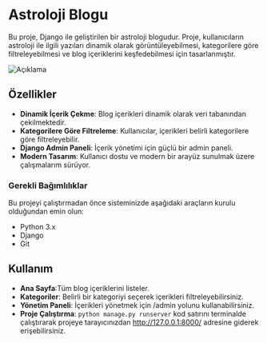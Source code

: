 # Astroloji Blogu

Bu proje, Django ile geliştirilen bir astroloji blogudur. Proje, kullanıcıların astroloji ile ilgili yazıları dinamik olarak görüntüleyebilmesi, kategorilere göre filtreleyebilmesi ve blog içeriklerini keşfedebilmesi için tasarlanmıştır.

![Açıklama](https://github.com/tugcekarakuss/Django-AstrologyBlog/raw/main/site-resimi.jpg)


## Özellikler

- **Dinamik İçerik Çekme**: Blog içerikleri dinamik olarak veri tabanından çekilmektedir.
- **Kategorilere Göre Filtreleme**: Kullanıcılar, içerikleri belirli kategorilere göre filtreleyebilir.
- **Django Admin Paneli**: İçerik yönetimi için güçlü bir admin paneli.
- **Modern Tasarım**: Kullanıcı dostu ve modern bir arayüz sunulmak üzere çalışmalarım sürüyor.

### Gerekli Bağımlılıklar

Bu projeyi çalıştırmadan önce sisteminizde aşağıdaki araçların kurulu olduğundan emin olun:

- Python 3.x
- Django
- Git

## Kullanım
- **Ana Sayfa**:Tüm blog içeriklerini listeler.
- **Kategoriler**: Belirli bir kategoriyi seçerek içerikleri filtreleyebilirsiniz.
- **Yönetim Paneli**: İçerikleri yönetmek için /admin yolunu kullanabilirsiniz.
- **Proje Çalıştırma**: ```python manage.py runserver``` kod satırını terminalde çalıştırarak projeye tarayıcınızdan http://127.0.0.1:8000/ adresine giderek erişebilirsiniz.

